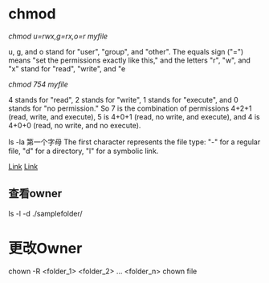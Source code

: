 
# chmod

*chmod u=rwx,g=rx,o=r myfile*

u, g, and o stand for "user", "group", and "other". The equals sign ("=") means "set the permissions exactly like this," and the letters "r", "w", and "x" stand for "read", "write", and "e


*chmod 754 myfile*

4 stands for "read",
2 stands for "write",
1 stands for "execute", and
0 stands for "no permission."
So 7 is the combination of permissions 4+2+1 (read, write, and execute), 5 is 4+0+1 (read, no write, and execute), and 4 is 4+0+0 (read, no write, and no execute).



ls -la 第一个字母
The first character represents the file type: "-" for a regular file, "d" for a directory, "l" for a symbolic link.




[Link](https://linuxhint.com/change-directory-owner-linux/ ":)")
[Link](https://devconnected.com/how-to-chown-recursive-on-linux/ ":)")

## 查看owner
ls -l -d ./samplefolder/

# 更改Owner
chown -R <owner> <folder_1> <folder_2> ... <folder_n>
chown  <owner> file
